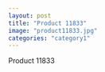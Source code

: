 ```yaml
---
layout: post
title: "Product 11833"
image: "product11833.jpg"
categories: "category1"
---
```

Product 11833
